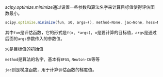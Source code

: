 *scipy.optimize.minimize*通过设置一些参数和算法名字来计算目标值使得评估函数最小。

```js
scipy.optimize.minimize(fun, x0, args=(), method=None, jac=None, hess=None, hessp=None, bounds=None, constraints=(), tol=None, callback=None, options=None)[source]¶
```

其中`fun`是评估函数，它的形式是`f(x, *args)`，`x`是要计算的目标值，`args`是通过后面的`args`参数传入的参数值。

`x0`是目标值的初始值

`method`是算法的名字，基本有`BFGS`, `Newton-CG`等等

`jac`则是梯度函数，用于计算评估函数的梯度值。